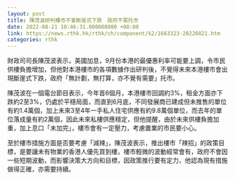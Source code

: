 ```yaml
---
layout: post
title: 陳茂波研判樓市不會斷崖式下跌　政府不需托市
date: 2022-08-21 10:46:31.000000000 +08:00
link: https://news.rthk.hk/rthk/ch/component/k2/1663323-20220821.htm
categories: rthk
---
```


財政司司長陳茂波表示，美國加息，9月份本港的最優惠利率可能要上調，令市民供樓負擔增加，但他對本港樓市的各項數據作出研判後，不覺得未來本港樓市會出現斷崖式下跌，政府「無計劃，無打算，亦不覺有需要」托市。

陳茂波在一個電台節目表示，今年首6個月，本港樓市回調約3%，租金方面亦下跌約2至3%，仍處於平穩局面，而直到6月底，不同發展商已建成但未推售的單位有約1.4萬個，加上未來3至4年一手私人住宅供應有約9.8萬個單位，而去年的單位落成量有約2萬個，因此未來私樓供應穩定，但他提醒，由於未來供樓負擔加重，加上息口「未加完」，樓市會有一定壓力，考慮置業的市民要小心。

至於樓市措施方面是否要考慮「減辣」，陳茂波表示，推出樓市「辣招」的政策目標，是要讓未有物業的香港人優先買到樓，樓市輕微的波動經常會有，政府不會因一些短期波動，而影響決策大方向和目標，因政策推行要有定力，他認為現有措施做得正確，亦需要持續。
